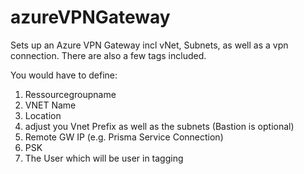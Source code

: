 # azureVPNGateway
Sets up an Azure VPN Gateway incl vNet, Subnets, as well as a vpn connection. 
There are also a few tags included.

You would have to define:
1. Ressourcegroupname
2. VNET Name
3. Location
4. adjust you Vnet Prefix as well as the subnets (Bastion is optional)
5. Remote GW IP (e.g. Prisma Service Connection)
6. PSK
7. The User which will be user in tagging
